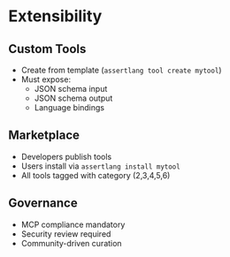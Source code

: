 # Extensibility

## Custom Tools
- Create from template (`assertlang tool create mytool`)
- Must expose:
  - JSON schema input
  - JSON schema output
  - Language bindings

## Marketplace
- Developers publish tools
- Users install via `assertlang install mytool`
- All tools tagged with category (2,3,4,5,6)

## Governance
- MCP compliance mandatory
- Security review required
- Community-driven curation